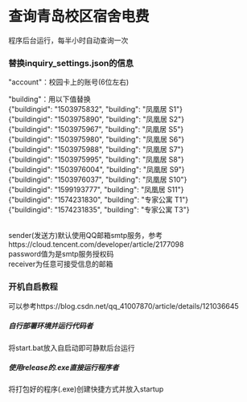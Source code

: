 # 查询青岛校区宿舍电费
程序后台运行，每半小时自动查询一次
### 替换inquiry_settings.json的信息

"account"：校园卡上的账号(6位左右)<br/>

"building"：用以下值替换<br/>
{"buildingid": "1503975832", "building": "凤凰居 S1"}<br/>
{"buildingid": "1503975890", "building": "凤凰居 S2"}<br/>
{"buildingid": "1503975967", "building": "凤凰居 S5"}<br/>
{"buildingid": "1503975980", "building": "凤凰居 S6"}<br/>
{"buildingid": "1503975988", "building": "凤凰居 S7"}<br/>
{"buildingid": "1503975995", "building": "凤凰居 S8"}<br/>
{"buildingid": "1503976004", "building": "凤凰居 S9"}<br/>
{"buildingid": "1503976037", "building": "凤凰居 S10"}<br/>
{"buildingid": "1599193777", "building": "凤凰居 S11"}<br/>
{"buildingid": "1574231830", "building": "专家公寓 T1"}<br/>
{"buildingid": "1574231835", "building": "专家公寓 T3"}<br/>
<br/>

sender(发送方)默认使用QQ邮箱smtp服务，参考https://cloud.tencent.com/developer/article/2177098<br/>
password值为是smtp服务授权码<br/>
receiver为任意可接受信息的邮箱<br/>
### 开机自启教程
可以参考https://blog.csdn.net/qq_41007870/article/details/121036645<br/>
##### 自行部署环境并运行代码者
将start.bat放入自启动即可静默后台运行
##### 使用release的.exe直接运行程序者
将打包好的程序(.exe)创建快捷方式并放入startup

